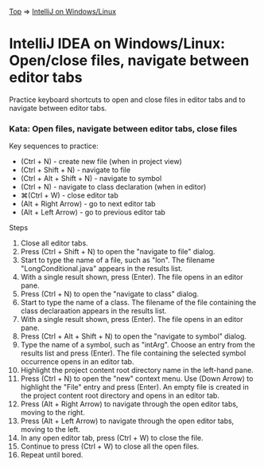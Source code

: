 [Top](README.md) => [IntelliJ on Windows/Linux](ij-win-lin.md)

# IntelliJ IDEA on Windows/Linux: Open/close files, navigate between editor tabs

Practice keyboard shortcuts to open and close files in editor tabs and to navigate between editor tabs.

### Kata: Open files, navigate between editor tabs, close files

Key sequences to practice:

- (Ctrl + N) - create new file (when in project view)
- (Ctrl + Shift + N) - navigate to file
- (Ctrl + Alt + Shift + N) - navigate to symbol
- (Ctrl + N) - navigate to class declaration (when in editor)
- ⌘(Ctrl + W) - close editor tab
- (Alt + Right Arrow) - go to next editor tab
- (Alt + Left Arrow) - go to previous editor tab

Steps

1. Close all editor tabs.
1. Press (Ctrl + Shift + N) to open the "navigate to file" dialog.
1. Start to type the name of a file, such as "lon". The filename "LongConditional.java" appears in the results list.
1. With a single result shown, press (Enter). The file opens in an editor pane.
1. Press (Ctrl + N) to open the "navigate to class" dialog.
1. Start to type the name of a class. The filename of the file containing the class declaraation appears in the results list.
1. With a single result shown, press (Enter). The file opens in an editor pane.
1. Press (Ctrl + Alt + Shift + N) to open the "navigate to symbol" dialog.
1. Type the name of a symbol, such as "intArg". Choose an entry from the results list and press (Enter). The file containing the selected symbol occurrence opens in an editor tab.
1. Highlight the project content root directory name in the left-hand pane.
1. Press (Ctrl + N) to open the "new" context menu. Use (Down Arrow) to highlight the "File" entry and press (Enter). An empty file is created in the project content root directory and opens in an editor tab.
1. Press (Alt + Right Arrow) to navigate through the open editor tabs, moving to the right.
1. Press (Alt + Left Arrow) to navigate through the open editor tabs, moving to the left.
1. In any open editor tab, press (Ctrl + W) to close the file.
1. Continue to press (Ctrl + W) to close all the open files.
1. Repeat until bored.